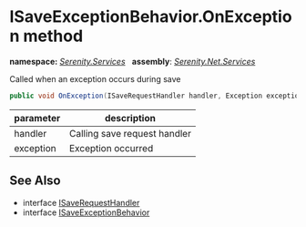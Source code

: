 # ISaveExceptionBehavior.OnException method
**namespace:** *[Serenity.Services](../../README.md#serenity.services-namespace)*   **assembly**: *[Serenity.Net.Services](../../README.md)*

Called when an exception occurs during save

```csharp
public void OnException(ISaveRequestHandler handler, Exception exception)
```

| parameter | description |
| --- | --- |
| handler | Calling save request handler |
| exception | Exception occurred |

## See Also

* interface [ISaveRequestHandler](../ISaveRequestHandler.md)
* interface [ISaveExceptionBehavior](../ISaveExceptionBehavior.md)